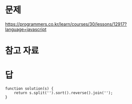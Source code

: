 # 문제
https://programmers.co.kr/learn/courses/30/lessons/12917?language=javascript

# 참고 자료

# 답
    function solution(s) {
        return s.split('').sort().reverse().join('');
    }
